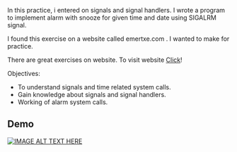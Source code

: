 In this practice, i entered on signals and signal handlers. I wrote a program to implement alarm with snooze for given time and date using SIGALRM signal.

I found this exercise on a website called emertxe.com . I wanted to make for practice. 
<p>
    There are great exercises on website. To visit website <a href="https://www.emertxe.com/embedded-systems/linux-internals/li-assignments/">Click</a>!
<p>


Objectives:
<ul>
	<li>To understand signals and time related system calls.</li>
  <li>Gain knowledge about signals and signal handlers.</li>
  <li>Working of alarm system calls.</li>
</ul>


## Demo 
[![IMAGE ALT TEXT HERE](https://youtu.be/RlRYENqnY5w/0.jpg)](https://youtu.be/RlRYENqnY5w)
